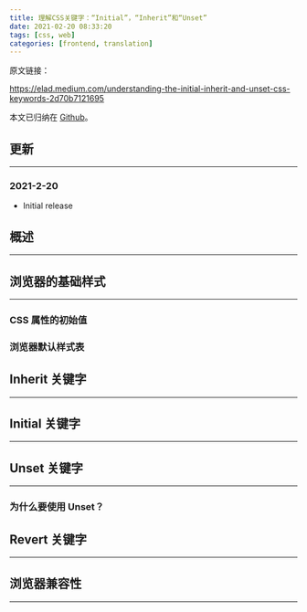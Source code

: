```yaml
---
title: 理解CSS关键字：“Initial”，“Inherit”和“Unset”
date: 2021-02-20 08:33:20
tags: [css, web]
categories: [frontend, translation]
---
```


原文链接：

https://elad.medium.com/understanding-the-initial-inherit-and-unset-css-keywords-2d70b7121695

本文已归纳在 [Github](https://github.com/ddzy/translations)。

<!-- more -->

## 更新

------

### 2021-2-20

- Initial release

## 概述

------

## 浏览器的基础样式

------

### CSS 属性的初始值

### 浏览器默认样式表

## Inherit 关键字

------

## Initial 关键字

------

## Unset 关键字

------

### 为什么要使用 Unset？

## Revert 关键字

------

## 浏览器兼容性

------
